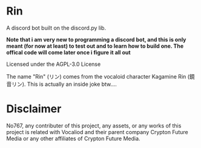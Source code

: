 # Rin


A discord bot built on the discord.py lib. 

**Note that i am very new to programming a discord bot, and this is only meant (for now at least) to test out and to learn how to build one. The offical code will come later once i figure it all out**

Licensed under the AGPL-3.0 License

The name "Rin" (リン) comes from the vocaloid character Kagamine Rin (鏡音リン). This is actually an inside joke btw....
# Disclaimer

No767, any contributer of this project, any assets, or any works of this project is related with Vocaliod and their parent company Crypton Future Media or any other affiliates of Crypton Future Media.
